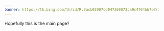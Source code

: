 ```yaml
---
banner: https://th.bing.com/th/id/R.3acb02007cd047360073ca9c4764bb7b?rik=JQ%2bC88cShZb2UQ&riu=http%3a%2f%2fwww.designbolts.com%2fwp-content%2fuploads%2f2014%2f06%2fBokeh-twitter-header-banner.jpg&ehk=xAGuMQeT41EAK8szFx9MU7%2b%2bd%2b6E0D%2fLpRRvroWb6f0%3d&risl=&pid=ImgRaw&r=0
---
```

Hopefully this is the main page?
